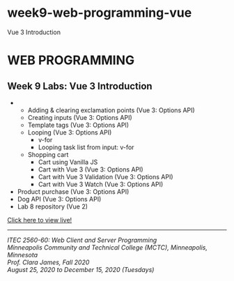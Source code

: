 # week9-web-programming-vue

Vue 3 Introduction

<h1>WEB PROGRAMMING</h1>

<h2>Week 9 Labs: Vue 3 Introduction</h2>

<ul>
  <li>
    <ul>
      <li>Adding & clearing exclamation points (Vue 3: Options API)</li>
      <li>Creating inputs (Vue 3: Options API)</li>
      <li>Template tags (Vue 3: Options API)</li>
      <li>Looping (Vue 3: Options API)
        <ul>
          <li>v-for</li>
          <li>Looping task list from input: v-for</li>
        </ul>
      </li>
      <li>Shopping cart
        <ul>
          <li>Cart using Vanilla JS</li>
          <li>Cart with Vue 3 (Vue 3: Options API)</li>
          <li>Cart with Vue 3 Validation (Vue 3: Options API)</li>
          <li>Cart with Vue 3 Watch (Vue 3: Options API)</li>
        </ul>
      </li>
    </ul>
  </li>
  <li>Product purchase (Vue 3: Options API)</li>
  <li>Dog API (Vue 3: Options API)</li>
  <li>Lab 8 repository (Vue 2)</li>
</ul>

<a href="https://myverdict.github.io/week9-web-programming-vue/index.html">
  Click here to view live!
</a>

<hr />

<p>
  <i>
    ITEC 2560-60: Web Client and Server Programming
    <br />
    Minneapolis Community and Technical College (MCTC), Minneapolis, Minnesota
    <br />
    Prof. Clara James, Fall 2020
    <br />
    August 25, 2020 to December 15, 2020 (Tuesdays)
  </i>
</p>
